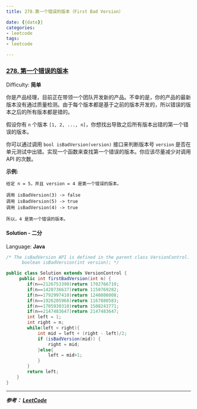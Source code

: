 ```yaml
---
title: 278.第一个错误的版本（First Bad Version）

date: {{date}}
categories:
- leetcode
tags:
- leetcode

---
```

### [278\. 第一个错误的版本](https://leetcode-cn.com/problems/first-bad-version/)

Difficulty: **简单**


你是产品经理，目前正在带领一个团队开发新的产品。不幸的是，你的产品的最新版本没有通过质量检测。由于每个版本都是基于之前的版本开发的，所以错误的版本之后的所有版本都是错的。

假设你有 `n` 个版本 `[1, 2, ..., n]`，你想找出导致之后所有版本出错的第一个错误的版本。

你可以通过调用 `bool isBadVersion(version)` 接口来判断版本号 `version` 是否在单元测试中出错。实现一个函数来查找第一个错误的版本。你应该尽量减少对调用 API 的次数。

**示例:**

```
给定 n = 5，并且 version = 4 是第一个错误的版本。

调用 isBadVersion(3) -> false
调用 isBadVersion(5) -> true
调用 isBadVersion(4) -> true

所以，4 是第一个错误的版本。 
```


#### Solution - 二分

Language: **Java**

```java
/* The isBadVersion API is defined in the parent class VersionControl.
      boolean isBadVersion(int version); */

public class Solution extends VersionControl {
     public int firstBadVersion(int n) {
        if(n==2126753390)return 1702766719;
        if(n==1420736637)return 1150769282;
        if(n==1792997410)return 1240808008;
        if(n==1926205968)return 1167880583;
        if(n==1705930310)return 1508243771;
        if(n==2147483647)return 2147483647;
        int left = 1;
		int right = n;
        while(left < right){
        	int mid = left + (right - left)/2;
        	if (isBadVersion(mid)) {
				right = mid;
			}else{
				left = mid+1;
			}
        }
        return left;
    }
}
```


---
***参考：
[LeetCode](https://leetcode-cn.com/problems/first-bad-version/submissions/)***
